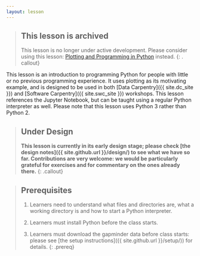 ```yaml
---
layout: lesson
---
```


> ## This lesson is archived
>
> This lesson is no longer under active development.
> Please consider using this lesson:
> [Plotting and Programming in Python](https://swcarpentry.github.io/python-novice-gapminder/)
> instead.
{: . callout}

This lesson is an introduction to programming Python
for people with little or no previous programming experience.
It uses plotting as its motivating example,
and is designed to be used in both [Data Carpentry]({{ site.dc_site }})
and [Software Carpentry]({{ site.swc_site }}) workshops.
This lesson references the Jupyter Notebook,
but can be taught using a regular Python interpreter as well.
Please note that this lesson uses Python 3 rather than Python 2.

> ## Under Design
>
> **This lesson is currently in its early design stage;
> please check [the design notes]({{ site.github.url }}/design/)
> to see what we have so far.
> Contributions are very welcome:
> we would be particularly grateful for exercises
> and for commentary on the ones already there.**
{: .callout}

> ## Prerequisites
>
> 1.  Learners need to understand what files and directories are,
>     what a working directory is
>     and how to start a Python interpreter.
>
> 2. Learners must install Python before the class starts.
>
> 3. Learners must download the gapminder data before class starts:
>    please see [the setup instructions]({{ site.github.url }}/setup/))
>    for details.
{: .prereq}
